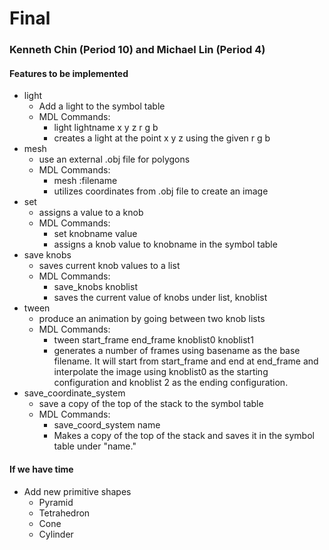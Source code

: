 # Final
### Kenneth Chin (Period 10) and Michael Lin (Period 4)

#### Features to be implemented
- light
    - Add a light to the symbol table
    - MDL Commands:
        - light lightname x y z r g b
        - creates a light at the point x y z using the given r g b
- mesh
    - use an external .obj file for polygons
    - MDL Commands: 
        - mesh :filename
        - utilizes coordinates from .obj file to create an image
- set
    - assigns a value to a knob
    - MDL Commands:
        - set knobname value
        - assigns a knob value to knobname in the symbol table
- save knobs
    - saves current knob values to a list
    - MDL Commands:
        - save_knobs knoblist
        - saves the current value of knobs under list, knoblist
- tween
    - produce an animation by going between two knob lists
    - MDL Commands:
        - tween start_frame end_frame knoblist0 knoblist1
        - generates a number of frames using basename
			  as the base filename. It will start from
			  start_frame and end at end_frame and
			  interpolate the image using knoblist0 as
			  the starting configuration and knoblist 2
			  as the ending configuration.
- save_coordinate_system
    - save a copy of the top of the stack to the symbol table
    - MDL Commands:
        - save_coord_system name
        - Makes a copy of the top of the stack and
			  saves it in the symbol table under "name."
#### If we have time
- Add new primitive shapes
    - Pyramid
    - Tetrahedron
    - Cone
    - Cylinder

